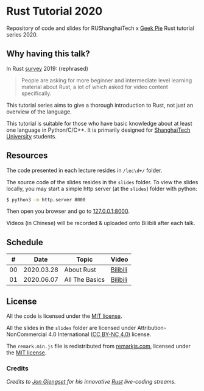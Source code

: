 # Rust Tutorial 2020

Repository of code and slides for RUShanghaiTech x [Geek Pie](https://github.com/ShanghaitechGeekPie) Rust tutorial series 2020.

## Why having this talk?

In Rust [survey](https://blog.rust-lang.org/2020/04/17/Rust-survey-2019.html) 2019: (rephrased)

> People are asking for more beginner and intermediate level learning material about Rust, a lot of which asked for video content specifically.

This tutorial series aims to give a thorough introduction to Rust, not just an overview of the language.

This tutorial is suitable for those who have basic knowledge about at least one language in Python/C/C++. It is primarily designed for [ShanghaiTech University](http://www.shanghaitech.edu.cn/) students.

## Resources

The code presented in each lecture resides in `/lec\d+/` folder. 

The source code of the slides resides in the `slides` folder.
To view the slides locally, you may start a simple http server (at the `slides`) folder with python:
```bash
$ python3 -m http.server 8000
```
Then open you browser and go to [127.0.0.1:8000](http://127.0.0.1:8000).

Videos (in Chinese) will be recorded & uploaded onto Bilibili after each talk.

## Schedule

|#| Date | Topic | Video |
|-|-|-|-|
| 00 | 2020.03.28 | About Rust | [Bilibili](https://www.bilibili.com/video/BV1ti4y1b7xy) |
| 01 | 2020.06.07 | All The Basics | [Bilibili](https://b23.tv/BEUXuN) |

## License

All the code is licensed under the [MIT license](https://github.com/superobertking/rust-tut/blob/master/LICENSE-MIT).

All the slides in the `slides` folder are licensed under Attribution-NonCommercial 4.0 International ([CC BY-NC 4.0](https://github.com/superobertking/rust-tut/blob/master/LICENSE-CC-BY-NC)) license.

The `remark.min.js` file is redistributed from [remarkjs.com](https://remarkjs.com), licensed under the [MIT license](https://github.com/gnab/remark/blob/develop/LICENSE).

### Credits

*Credits to [Jon Gjengset](https://github.com/jonhoo) for his innovative [Rust](https://github.com/rust-lang/rust) live-coding streams.*

